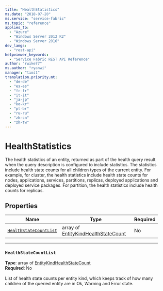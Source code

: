 ```yaml
---
title: "HealthStatistics"
ms.date: "2018-07-20"
ms.service: "service-fabric"
ms.topic: "reference"
applies_to: 
  - "Azure"
  - "Windows Server 2012 R2"
  - "Windows Server 2016"
dev_langs: 
  - "rest-api"
helpviewer_keywords: 
  - "Service Fabric REST API Reference"
author: "rwike77"
ms.author: "ryanwi"
manager: "timlt"
translation.priority.mt: 
  - "de-de"
  - "es-es"
  - "fr-fr"
  - "it-it"
  - "ja-jp"
  - "ko-kr"
  - "pt-br"
  - "ru-ru"
  - "zh-cn"
  - "zh-tw"
---
```

# HealthStatistics

The health statistics of an entity, returned as part of the health query result when the query description is configured to include statistics.
The statistics include health state counts for all children types of the current entity.
For example, for cluster, the health statistics include health state counts for nodes, applications, services, partitions, replicas, deployed applications and deployed service packages.
For partition, the health statistics include health counts for replicas.


## Properties
| Name | Type | Required |
| --- | --- | --- |
| [`HealthStateCountList`](#healthstatecountlist) | array of [EntityKindHealthStateCount](sfclient-v63-model-entitykindhealthstatecount.md) | No |

____
### `HealthStateCountList`
__Type__: array of [EntityKindHealthStateCount](sfclient-v63-model-entitykindhealthstatecount.md) <br/>
__Required__: No<br/>
<br/>
List of health state counts per entity kind, which keeps track of how many children of the queried entity are in Ok, Warning and Error state.

